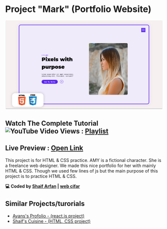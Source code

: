 # Project "Mark" (Portfolio Website)
![Watch Now](./image/ReadMeBanner.png)

## Watch The Complete Tutorial ![YouTube Video Views](https://img.shields.io/youtube/views/78l05_nuDIg?style=social) : [Playlist](https://www.youtube.com/playlist?list=PLRv_Gd5w9e7m_6DqBDtb1gbG6ikBq2HJ3)

## Live Preview : [Open Link](https://shaifarfan.github.io/AMYs-Portfolio/)

This project is for HTML & CSS practice. AMY is a fictional character. She is a freelance web designer. We made this nice portfolio for her with mainly HTML & CSS. Though we used few lines of js but the main purpose of this project is to practice HTML & CSS.

<b>💻 Coded by [Shaif Arfan](https://instagram.com/shaifarfan08) | [web cifar](https://webcifar.com)</b>


## Similar Projects/turorials

 - [Ayans's Profolio - (react.js project)](https://github.com/ShaifArfan/AYANs-portfolio)
 - [Shaif's Cuisine - (HTML, CSS project)](https://github.com/ShaifArfan/shaif-s-cuisine)
  

